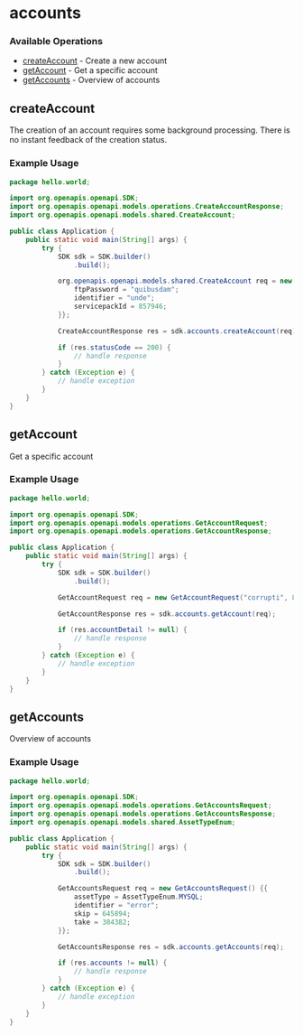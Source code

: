 # accounts

### Available Operations

* [createAccount](#createaccount) - Create a new account
* [getAccount](#getaccount) - Get a specific account
* [getAccounts](#getaccounts) - Overview of accounts

## createAccount

The creation of an account requires some background processing. There is no instant feedback of the creation status.

### Example Usage

```java
package hello.world;

import org.openapis.openapi.SDK;
import org.openapis.openapi.models.operations.CreateAccountResponse;
import org.openapis.openapi.models.shared.CreateAccount;

public class Application {
    public static void main(String[] args) {
        try {
            SDK sdk = SDK.builder()
                .build();

            org.openapis.openapi.models.shared.CreateAccount req = new CreateAccount() {{
                ftpPassword = "quibusdam";
                identifier = "unde";
                servicepackId = 857946;
            }};            

            CreateAccountResponse res = sdk.accounts.createAccount(req);

            if (res.statusCode == 200) {
                // handle response
            }
        } catch (Exception e) {
            // handle exception
        }
    }
}
```

## getAccount

Get a specific account

### Example Usage

```java
package hello.world;

import org.openapis.openapi.SDK;
import org.openapis.openapi.models.operations.GetAccountRequest;
import org.openapis.openapi.models.operations.GetAccountResponse;

public class Application {
    public static void main(String[] args) {
        try {
            SDK sdk = SDK.builder()
                .build();

            GetAccountRequest req = new GetAccountRequest("corrupti", 847252);            

            GetAccountResponse res = sdk.accounts.getAccount(req);

            if (res.accountDetail != null) {
                // handle response
            }
        } catch (Exception e) {
            // handle exception
        }
    }
}
```

## getAccounts

Overview of accounts

### Example Usage

```java
package hello.world;

import org.openapis.openapi.SDK;
import org.openapis.openapi.models.operations.GetAccountsRequest;
import org.openapis.openapi.models.operations.GetAccountsResponse;
import org.openapis.openapi.models.shared.AssetTypeEnum;

public class Application {
    public static void main(String[] args) {
        try {
            SDK sdk = SDK.builder()
                .build();

            GetAccountsRequest req = new GetAccountsRequest() {{
                assetType = AssetTypeEnum.MYSQL;
                identifier = "error";
                skip = 645894;
                take = 384382;
            }};            

            GetAccountsResponse res = sdk.accounts.getAccounts(req);

            if (res.accounts != null) {
                // handle response
            }
        } catch (Exception e) {
            // handle exception
        }
    }
}
```
